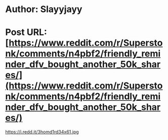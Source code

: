 # Author: Slayyjayy
# Post URL: [https://www.reddit.com/r/Superstonk/comments/n4pbf2/friendly_reminder_dfv_bought_another_50k_shares/](https://www.reddit.com/r/Superstonk/comments/n4pbf2/friendly_reminder_dfv_bought_another_50k_shares/)


https://i.redd.it/3homd1rd34x61.jpg